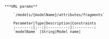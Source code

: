     ***URL params**

        `/models/{modelName}/attributes/fragments`

        Parameter|Type|Description|Constraints
        :-------:|:--:|:---------:|:---------:
        `modelName` |String|Model name|
    

